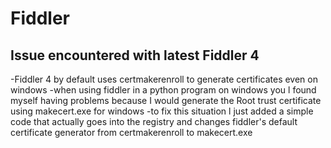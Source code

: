# Fiddler
## Issue encountered with latest Fiddler 4 
-Fiddler 4 by default uses certmakerenroll to generate certificates even on windows 
-when using fiddler in a python program on windows you l found myself having problems because I would generate the Root trust certificate using makecert.exe for windows
-to fix this situation l just added a simple code that actually goes into the registry and changes fiddler's default certificate generator from certmakerenroll to makecert.exe
